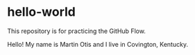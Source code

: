 # hello-world
This repository is for practicing the GitHub Flow.

Hello! My name is Martin Otis and I live in Covington, Kentucky.
